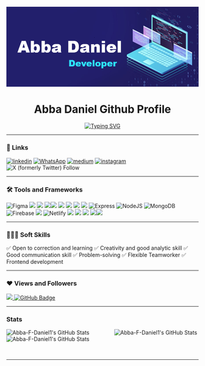 ![MasterHead](my-masterhead-banner.png)

<h1 align="center">Abba Daniel Github Profile</h1>

<!-- Typing SVG by DenverCoder1 - https://github.com/DenverCoder1/readme-typing-svg -->
<p align="center">
<a href="https://git.io/typing-svg"><img src="https://readme-typing-svg.demolab.com?font=Fira+Code&pause=1000&random=false&width=435&lines=I+am+a+Software+Engineer;React%2FReact-Native+Developer;AI+Enthusiast;Obsessed+Techcie;Ready+to+Collab%3F+Hit+me+up" alt="Typing SVG" /></a>
</p>
<hr>

### 🔗 Links

[![linkedin](https://img.shields.io/badge/linkedin-0A66C2?style=for-the-badge&logo=linkedin&logoColor=white)](https://www.linkedin.com/in/abbafrederickdaniel/)
[![WhatsApp](https://img.shields.io/badge/WhatsApp-25D366?style=for-the-badge&logo=whatsapp&logoColor=white)](https://wa.link/yx7ei1)
[![medium](https://img.shields.io/badge/medium-fff?style=for-the-badge&logo=medium&logoColor=black)](https://medium.com/@abba.fred.daniel)
[![instagram](https://img.shields.io/badge/instagram-1DA1F2?style=for-the-badge&logo=instagram&logoColor=white)](https://www.instagram.com/abba_f_daniel)
![X (formerly Twitter) Follow](https://img.shields.io/twitter/follow/%40FrederickAbba)

<hr>

### 🛠 Tools and Frameworks

![Figma](https://img.shields.io/badge/figma-%23F24E1E.svg?style=for-the-badge&logo=figma&logoColor=white)
<img src="https://img.shields.io/badge/JavaScript-323330?style=for-the-badge&logo=javascript&logoColor=F7DF1E" /> <img src="https://img.shields.io/badge/CSS3-1572B6?style=for-the-badge&logo=css3&logoColor=white" /> <img src="https://img.shields.io/badge/HTML5-E34F26?style=for-the-badge&logo=html5&logoColor=white" /><img src="https://img.shields.io/badge/-Next_JS-black?style=for-the-badge&logoColor=white&logo=nextdotjs&color=000000" /> <img src="https://img.shields.io/badge/React-20232A?style=for-the-badge&logo=react&logoColor=61DAFB" /> <img src="https://img.shields.io/badge/Bootstrap-563D7C?style=for-the-badge&logo=bootstrap&logoColor=white" /> <img src="https://img.shields.io/badge/tailwindcss-0F172A?&logo=tailwindcss" /> <img src="https://img.shields.io/badge/shadcn%2Fui-000?logo=shadcnui&logoColor=fff" /> ![Express](https://img.shields.io/badge/Express-000?style=for-the-badge&logo=express&logoColor=white) ![NodeJS](https://img.shields.io/badge/node.js-6DA55F?style=for-the-badge&logo=node.js&logoColor=white)
![MongoDB](https://img.shields.io/badge/MongoDB-%234ea94b.svg?style=for-the-badge&logo=mongodb&logoColor=white) ![Firebase](https://img.shields.io/badge/firebase-%23039BE5.svg?style=for-the-badge&logo=firebase) <img src="https://img.shields.io/badge/Prisma-3982CE?style=for-the-badge&logo=Prisma&logoColor=white" />
![Netlify](https://img.shields.io/badge/netlify-%23000000.svg?style=for-the-badge&logo=netlify&logoColor=#00C7B7) <img src="https://img.shields.io/badge/Vercel-000000?style=for-the-badge&logo=vercel&logoColor=white" /> <img src="https://img.shields.io/badge/-Clerk-6C47FF?style=flat&logo=clerk&logoColor=white" /> <img src="https://img.shields.io/badge/next--auth-%5E4.23.1-red?style=flat-square"/> <img src="https://img.shields.io/badge/Asana-F06A6A?logo=asana&logoColor=fff" /><img src="https://img.shields.io/badge/Slack-100%2B-blueviolet?logo=slack&logoColor=white"/>

</p>

<hr>

### 👨🏻‍💼 Soft Skills

✅ Open to correction and learning
✅ Creativity and good analytic skill
✅ Good communication skill
✅ Problem-solving
✅ Flexible Teamworker
✅ Frontend development

<hr>

### ❤ Views and Followers

<a href="https://github.com/Abba-F-Daniel1/github-profile-views-counter">
    <img src="https://komarev.com/ghpvc/?username=Abba-F-Daniel1">
</a>
<a href="https://github.com/Abba-F-Daniel1?tab=followers"><img src="https://img.shields.io/github/followers/Abba-F-Daniel1?label=Followers&style=social" alt="GitHub Badge"></a>

 <br>
 <hr>
 
 ### Stats
 <p align="justify"><img src="https://github-readme-stats.vercel.app/api/top-langs/?username=Abba-F-Daniel1&theme=react&show_icons=true&hide_border=true&layout=compact" alt="Abba-F-Daniel1's GitHub Stats"/>&nbsp;<img src="https://github-readme-stats.vercel.app/api?username=Abba-F-Daniel1&theme=react&show_icons=true&hide_border=true&count_private=true" alt="Abba-F-Daniel1's GitHub Stats" />&nbsp;<img src="https://github-readme-streak-stats.herokuapp.com/?user=Abba-F-Daniel1&theme=react&hide_border=true" alt="Abba-F-Daniel1's GitHub Stats" /></p>
<br/>
<hr>
